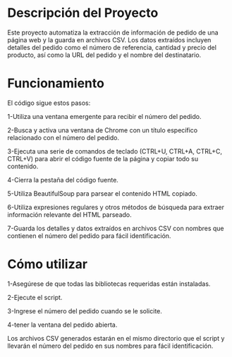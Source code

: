 # Descripción del Proyecto
Este proyecto automatiza la extracción de información de pedido de una página web y la guarda en archivos CSV. Los datos extraídos incluyen detalles del pedido como el número de referencia, cantidad y precio del producto, así como la URL del pedido y el nombre del destinatario.
# Funcionamiento
El código sigue estos pasos:

1-Utiliza una ventana emergente para recibir el número del pedido.

2-Busca y activa una ventana de Chrome con un título específico relacionado con el número del pedido.

3-Ejecuta una serie de comandos de teclado (CTRL+U, CTRL+A, CTRL+C, CTRL+V) para abrir el código fuente de la página y copiar todo su contenido.

4-Cierra la pestaña del código fuente.

5-Utiliza BeautifulSoup para parsear el contenido HTML copiado.

6-Utiliza expresiones regulares y otros métodos de búsqueda para extraer información relevante del HTML parseado.

7-Guarda los detalles y datos extraídos en archivos CSV con nombres que contienen el número del pedido para fácil identificación.

# Cómo utilizar
1-Asegúrese de que todas las bibliotecas requeridas están instaladas.

2-Ejecute el script.

3-Ingrese el número del pedido cuando se le solicite.

4-tener la ventana del pedido abierta.

Los archivos CSV generados estarán en el mismo directorio que el script y llevarán el número del pedido en sus nombres para fácil identificación.

